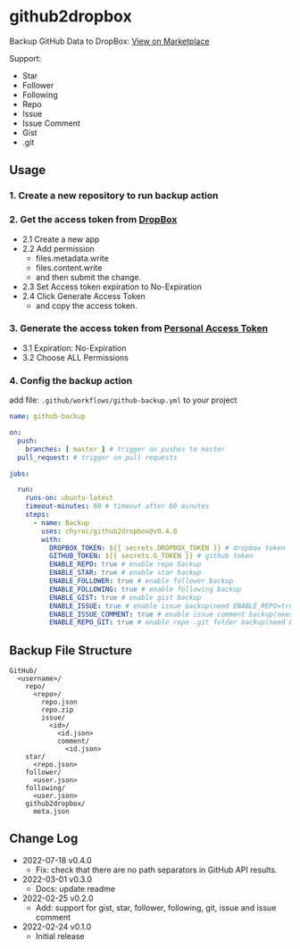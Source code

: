 # github2dropbox

Backup GitHub Data to DropBox: [View on Marketplace](https://github.com/marketplace/actions/github2dropbox)

Support:

- Star
- Follower
- Following
- Repo
- Issue
- Issue Comment
- Gist
- .git

## Usage

### 1. Create a new repository to run backup action

### 2. Get the access token from [DropBox](https://www.dropbox.com/developers/apps)

- 2.1 Create a new app
- 2.2 Add permission
  - files.metadata.write
  - files.content.write
  - and then submit the change.
- 2.3 Set Access token expiration to No-Expiration
- 2.4 Click Generate Access Token
  - and copy the access token.

### 3. Generate the access token from [Personal Access Token](https://github.com/settings/tokens)

- 3.1 Expiration: No-Expiration
- 3.2 Choose ALL Permissions

### 4. Config the backup action

add file: `.github/workflows/github-backup.yml` to your project

```yaml
name: github-backup

on:
  push:
    branches: [ master ] # trigger on pushes to master
  pull_request: # trigger on pull requests

jobs:

  run:
    runs-on: ubuntu-latest
    timeout-minutes: 60 # timeout after 60 minutes
    steps:
      - name: Backup
        uses: chyroc/github2dropbox@v0.4.0
        with:
          DROPBOX_TOKEN: ${{ secrets.DROPBOX_TOKEN }} # dropbox token
          GITHUB_TOKEN: ${{ secrets.G_TOKEN }} # github token
          ENABLE_REPO: true # enable repo backup
          ENABLE_STAR: true # enable star backup
          ENABLE_FOLLOWER: true # enable follower backup
          ENABLE_FOLLOWING: true # enable following backup
          ENABLE_GIST: true # enable gist backup
          ENABLE_ISSUE: true # enable issue backup(need ENABLE_REPO=true)
          ENABLE_ISSUE_COMMENT: true # enable issue comment backup(need ENABLE_REPO=true)
          ENABLE_REPO_GIT: true # enable repo .git folder backup(need ENABLE_REPO=true)
```

## Backup File Structure

```text
GitHub/
  <username>/
    repo/
      <repo>/
        repo.json
        repo.zip
        issue/
          <id>/
            <id.json>
            comment/
              <id.json>
    star/
      <repo.json>
    follower/
      <user.json>
    following/
      <user.json>
    github2dropbox/
      meta.json
```

## Change Log

- 2022-07-18 v0.4.0
  - Fix: check that there are no path separators in GitHub API results.
- 2022-03-01 v0.3.0
  - Docs: update readme
- 2022-02-25 v0.2.0
  - Add: support for gist, star, follower, following, git, issue and issue comment
- 2022-02-24 v0.1.0
  - Initial release
